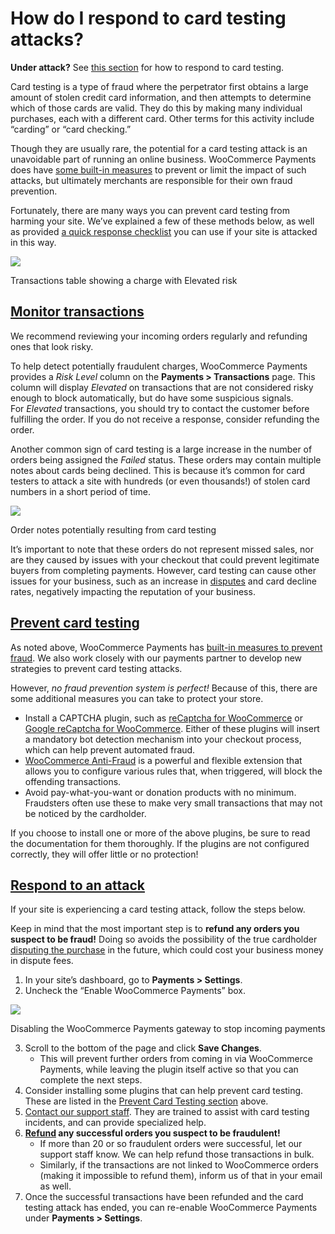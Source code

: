 # How do I respond to card testing attacks?

**Under attack?** See [this section](https://woocommerce.com/document/payments/faq/card-testing/#respond-to-an-attack) for how to respond to card testing.

Card testing is a type of fraud where the perpetrator first obtains a large amount of stolen credit card information, and then attempts to determine which of those cards are valid. They do this by making many individual purchases, each with a different card. Other terms for this activity include “carding” or “card checking.”

Though they are usually rare, the potential for a card testing attack is an unavoidable part of running an online business. WooCommerce Payments does have [some built-in measures](https://woocommerce.com/document/payments/faq/fraud-prevention/) to prevent or limit the impact of such attacks, but ultimately merchants are responsible for their own fraud prevention.

Fortunately, there are many ways you can prevent card testing from harming your site. We’ve explained a few of these methods below, as well as provided [a quick response checklist](https://woocommerce.com/document/payments/faq/card-testing/#respond-to-an-attack) you can use if your site is attacked in this way.

![](https://woocommerce.com/wp-content/uploads/2022/08/Screenshot-taken-on-2022-08-31-at-09.44.45-UTC@2x.png)

Transactions table showing a charge with Elevated risk

## [Monitor transactions](#monitor-transactions)

We recommend reviewing your incoming orders regularly and refunding ones that look risky.

To help detect potentially fraudulent charges, WooCommerce Payments provides a _Risk Level_ column on the **Payments > Transactions** page. This column will display _Elevated_ on transactions that are not considered risky enough to block automatically, but do have some suspicious signals. For _Elevated_ transactions, you should try to contact the customer before fulfilling the order. If you do not receive a response, consider refunding the order.

Another common sign of card testing is a large increase in the number of orders being assigned the _Failed_ status. These orders may contain multiple notes about cards being declined. This is because it’s common for card testers to attack a site with hundreds (or even thousands!) of stolen card numbers in a short period of time.

![](https://woocommerce.com/wp-content/uploads/2022/08/Screenshot-taken-on-2022-08-31-at-09.41.17-UTC@2x.png)

Order notes potentially resulting from card testing

It’s important to note that these orders do not represent missed sales, nor are they caused by issues with your checkout that could prevent legitimate buyers from completing payments. However, card testing can cause other issues for your business, such as an increase in [disputes](https://woocommerce.com/document/payments/disputes/) and card decline rates, negatively impacting the reputation of your business.

## [Prevent card testing](#prevent-card-testing)

As noted above, WooCommerce Payments has [built-in measures to prevent fraud](https://woocommerce.com/document/payments/faq/fraud-prevention/). We also work closely with our payments partner to develop new strategies to prevent card testing attacks.

However, _no fraud prevention system is perfect!_ Because of this, there are some additional measures you can take to protect your store.

*   Install a CAPTCHA plugin, such as [reCaptcha for WooCommerce](https://woocommerce.com/products/recaptcha-for-woocommerce/) or [Google reCaptcha for WooCommerce](https://woocommerce.com/products/google-recaptcha-for-woocommerce/). Either of these plugins will insert a mandatory bot detection mechanism into your checkout process, which can help prevent automated fraud.
*   [WooCommerce Anti-Fraud](https://woocommerce.com/products/woocommerce-anti-fraud/) is a powerful and flexible extension that allows you to configure various rules that, when triggered, will block the offending transactions.
*   Avoid pay-what-you-want or donation products with no minimum. Fraudsters often use these to make very small transactions that may not be noticed by the cardholder.

If you choose to install one or more of the above plugins, be sure to read the documentation for them thoroughly. If the plugins are not configured correctly, they will offer little or no protection!

## [Respond to an attack](#respond-to-an-attack)

If your site is experiencing a card testing attack, follow the steps below.

Keep in mind that the most important step is to **refund any orders you suspect to be fraud!** Doing so avoids the possibility of the true cardholder [disputing the purchase](https://woocommerce.com/document/payments/disputes/) in the future, which could cost your business money in dispute fees.

1.  In your site’s dashboard, go to **Payments > Settings**.
2.  Uncheck the “Enable WooCommerce Payments” box.

![](https://woocommerce.com/wp-content/uploads/2022/08/Screenshot-taken-on-2022-08-26-at-19.16.00-UTC@2x.png)

Disabling the WooCommerce Payments gateway to stop incoming payments

3.  Scroll to the bottom of the page and click **Save Changes**.
    *   This will prevent further orders from coming in via WooCommerce Payments, while leaving the plugin itself active so that you can complete the next steps.
4.  Consider installing some plugins that can help prevent card testing. These are listed in the [Prevent Card Testing section](https://woocommerce.com/document/payments/faq/card-testing/#prevent-card-testing) above.
5.  [Contact our support staff](https://woocommerce.com/my-account/create-a-ticket/?select=5278104). They are trained to assist with card testing incidents, and can provide specialized help.
6.  **[Refund](https://woocommerce.com/document/woocommerce-refunds/#automatic-refunds) any successful orders you suspect to be fraudulent!**
    *   If more than 20 or so fraudulent orders were successful, let our support staff know. We can help refund those transactions in bulk.
    *   Similarly, if the transactions are not linked to WooCommerce orders (making it impossible to refund them), inform us of that in your email as well.
7.  Once the successful transactions have been refunded and the card testing attack has ended, you can re-enable WooCommerce Payments under **Payments > Settings**.